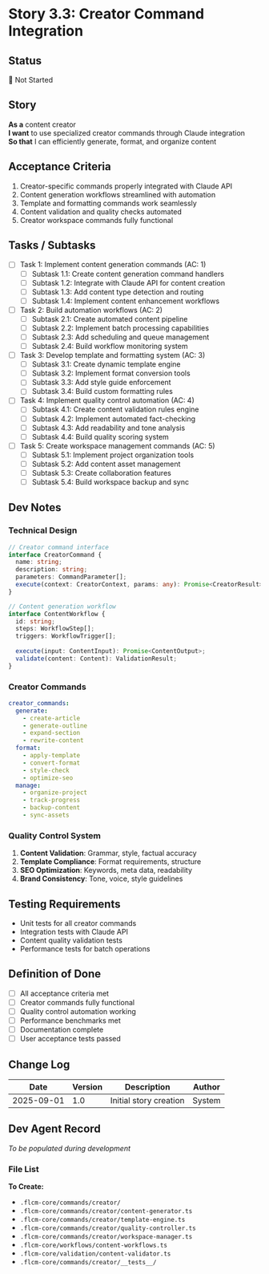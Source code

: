 # Story 3.3: Creator Command Integration

## Status
📝 Not Started

## Story
**As a** content creator  
**I want** to use specialized creator commands through Claude integration  
**So that** I can efficiently generate, format, and organize content

## Acceptance Criteria
1. Creator-specific commands properly integrated with Claude API
2. Content generation workflows streamlined with automation
3. Template and formatting commands work seamlessly
4. Content validation and quality checks automated
5. Creator workspace commands fully functional

## Tasks / Subtasks
- [ ] Task 1: Implement content generation commands (AC: 1)
  - [ ] Subtask 1.1: Create content generation command handlers
  - [ ] Subtask 1.2: Integrate with Claude API for content creation
  - [ ] Subtask 1.3: Add content type detection and routing
  - [ ] Subtask 1.4: Implement content enhancement workflows

- [ ] Task 2: Build automation workflows (AC: 2)
  - [ ] Subtask 2.1: Create automated content pipeline
  - [ ] Subtask 2.2: Implement batch processing capabilities
  - [ ] Subtask 2.3: Add scheduling and queue management
  - [ ] Subtask 2.4: Build workflow monitoring system

- [ ] Task 3: Develop template and formatting system (AC: 3)
  - [ ] Subtask 3.1: Create dynamic template engine
  - [ ] Subtask 3.2: Implement format conversion tools
  - [ ] Subtask 3.3: Add style guide enforcement
  - [ ] Subtask 3.4: Build custom formatting rules

- [ ] Task 4: Implement quality control automation (AC: 4)
  - [ ] Subtask 4.1: Create content validation rules engine
  - [ ] Subtask 4.2: Implement automated fact-checking
  - [ ] Subtask 4.3: Add readability and tone analysis
  - [ ] Subtask 4.4: Build quality scoring system

- [ ] Task 5: Create workspace management commands (AC: 5)
  - [ ] Subtask 5.1: Implement project organization tools
  - [ ] Subtask 5.2: Add content asset management
  - [ ] Subtask 5.3: Create collaboration features
  - [ ] Subtask 5.4: Build workspace backup and sync

## Dev Notes

### Technical Design
```typescript
// Creator command interface
interface CreatorCommand {
  name: string;
  description: string;
  parameters: CommandParameter[];
  execute(context: CreatorContext, params: any): Promise<CreatorResult>;
}

// Content generation workflow
interface ContentWorkflow {
  id: string;
  steps: WorkflowStep[];
  triggers: WorkflowTrigger[];
  
  execute(input: ContentInput): Promise<ContentOutput>;
  validate(content: Content): ValidationResult;
}
```

### Creator Commands
```yaml
creator_commands:
  generate:
    - create-article
    - generate-outline
    - expand-section
    - rewrite-content
  format:
    - apply-template
    - convert-format
    - style-check
    - optimize-seo
  manage:
    - organize-project
    - track-progress
    - backup-content
    - sync-assets
```

### Quality Control System
1. **Content Validation**: Grammar, style, factual accuracy
2. **Template Compliance**: Format requirements, structure
3. **SEO Optimization**: Keywords, meta data, readability
4. **Brand Consistency**: Tone, voice, style guidelines

## Testing Requirements
- Unit tests for all creator commands
- Integration tests with Claude API
- Content quality validation tests
- Performance tests for batch operations

## Definition of Done
- [ ] All acceptance criteria met
- [ ] Creator commands fully functional
- [ ] Quality control automation working
- [ ] Performance benchmarks met
- [ ] Documentation complete
- [ ] User acceptance tests passed

## Change Log
| Date | Version | Description | Author |
|------|---------|-------------|---------|
| 2025-09-01 | 1.0 | Initial story creation | System |

## Dev Agent Record
*To be populated during development*

### File List
**To Create:**
- `.flcm-core/commands/creator/`
- `.flcm-core/commands/creator/content-generator.ts`
- `.flcm-core/commands/creator/template-engine.ts`
- `.flcm-core/commands/creator/quality-controller.ts`
- `.flcm-core/commands/creator/workspace-manager.ts`
- `.flcm-core/workflows/content-workflows.ts`
- `.flcm-core/validation/content-validator.ts`
- `.flcm-core/commands/creator/__tests__/`